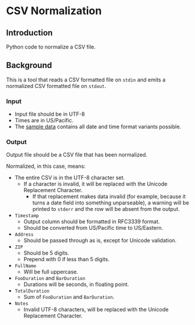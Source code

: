 # CSV Normalization

## Introduction

Python code to normalize a CSV file.

## Background
This is a tool that reads a CSV formatted file on `stdin` and emits a normalized CSV formatted file
on `stdout`.

### Input
* Input file should be in UTF-8
* Times are in US/Pacific.
* The [sample data](tests/sample.csv) contains all date and time format variants possible.

### Output
Output file should be a CSV file that has been normalized.

Normalized, in this case, means:

* The entire CSV is in the UTF-8 character set.
    * If a character is invalid, it will be replaced with the Unicode Replacement Character.
        * If that replacement makes data invalid (for example, because it turns a date field into
            something unparseable), a warning will be printed to `stderr` and the row will be
            absent from the output.
* `Timestamp`
    * Output column should be formatted in RFC3339 format.
    * Should be converted from US/Pacific time to US/Eastern.
* `Address`
    * Should be passed through as is, except for Unicode validation.
* `ZIP`
    * Should be 5 digits.
    * Prepend with 0 if less than 5 digits.
* `FullName`
    * Will be full uppercase.
* `FooDuration` and `BarDuration`
    * Durations will be seconds, in floating point.
* `TotalDuration`
    * Sum of `FooDuration` and `BarDuration`.
* `Notes`
    * Invalid UTF-8 characters, will be replaced with the Unicode Replacement Character.
